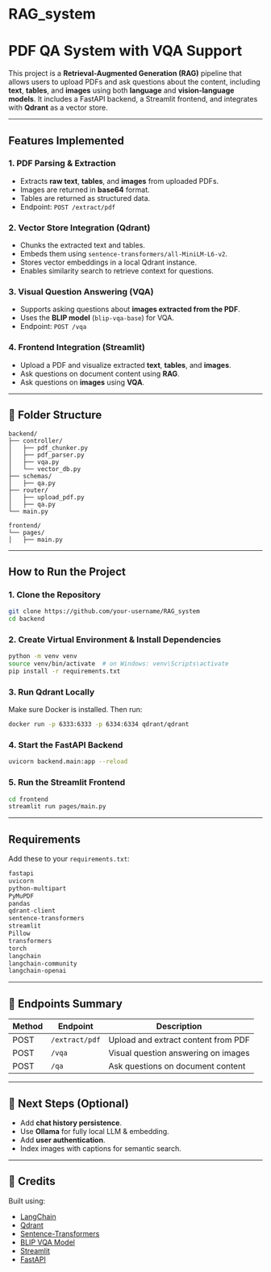 ﻿# RAG_system
# PDF QA System with VQA Support

This project is a **Retrieval-Augmented Generation (RAG)** pipeline that allows users to upload PDFs and ask questions about the content, including **text**, **tables**, and **images** using both **language** and **vision-language models**. It includes a FastAPI backend, a Streamlit frontend, and integrates with **Qdrant** as a vector store.

---

## Features Implemented

### 1. PDF Parsing & Extraction

* Extracts **raw text**, **tables**, and **images** from uploaded PDFs.
* Images are returned in **base64** format.
* Tables are returned as structured data.
* Endpoint: `POST /extract/pdf`

### 2. Vector Store Integration (Qdrant)

* Chunks the extracted text and tables.
* Embeds them using `sentence-transformers/all-MiniLM-L6-v2`.
* Stores vector embeddings in a local Qdrant instance.
* Enables similarity search to retrieve context for questions.

### 3. Visual Question Answering (VQA)

* Supports asking questions about **images extracted from the PDF**.
* Uses the **BLIP model** (`blip-vqa-base`) for VQA.
* Endpoint: `POST /vqa`

### 4. Frontend Integration (Streamlit)

* Upload a PDF and visualize extracted **text**, **tables**, and **images**.
* Ask questions on document content using **RAG**.
* Ask questions on **images** using **VQA**.

---

## 🧩 Folder Structure

```
backend/
├── controller/
│   ├── pdf_chunker.py
│   ├── pdf_parser.py
│   ├── vqa.py
│   └── vector_db.py
├── schemas/
│   ├── qa.py
├── router/
│   ├── upload_pdf.py
│   ├── qa.py
└── main.py

frontend/
└── pages/
│   ├── main.py
```

---

##  How to Run the Project

### 1. Clone the Repository

```bash
git clone https://github.com/your-username/RAG_system
cd backend 
```

### 2. Create Virtual Environment & Install Dependencies

```bash
python -m venv venv
source venv/bin/activate  # on Windows: venv\Scripts\activate
pip install -r requirements.txt
```

### 3. Run Qdrant Locally

Make sure Docker is installed. Then run:

```bash
docker run -p 6333:6333 -p 6334:6334 qdrant/qdrant
```

### 4. Start the FastAPI Backend

```bash
uvicorn backend.main:app --reload
```

### 5. Run the Streamlit Frontend

```bash
cd frontend
streamlit run pages/main.py
```

---

## Requirements

Add these to your `requirements.txt`:

```txt
fastapi
uvicorn
python-multipart
PyMuPDF
pandas
qdrant-client
sentence-transformers
streamlit
Pillow
transformers
torch
langchain
langchain-community
langchain-openai
```

---

## 🔗 Endpoints Summary

| Method | Endpoint       | Description                         |
| ------ | -------------- | ----------------------------------- |
| POST   | `/extract/pdf` | Upload and extract content from PDF |
| POST   | `/vqa`         | Visual question answering on images |
| POST   | `/qa`          | Ask questions on document content   |

---

## 📌 Next Steps (Optional)

* Add **chat history persistence**.
* Use **Ollama** for fully local LLM & embedding.
* Add **user authentication**.
* Index images with captions for semantic search.

---

## 🤝 Credits

Built using:

* [LangChain](https://www.langchain.com/)
* [Qdrant](https://qdrant.tech/)
* [Sentence-Transformers](https://www.sbert.net/)
* [BLIP VQA Model](https://huggingface.co/Salesforce/blip-vqa-base)
* [Streamlit](https://streamlit.io/)
* [FastAPI](https://fastapi.tiangolo.com/)
